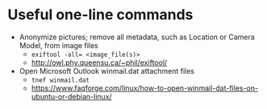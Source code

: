 # Useful one-line commands

* Anonymize pictures; remove all metadata, such as Location or Camera Model, from image files
  * `exiftool -all= <image_file(s)>`
  * http://owl.phy.queensu.ca/~phil/exiftool/
* Open Microsoft Outlook winmail.dat attachment files
  * `tnef winmail.dat`
  * https://www.faqforge.com/linux/how-to-open-winmail-dat-files-on-ubuntu-or-debian-linux/

